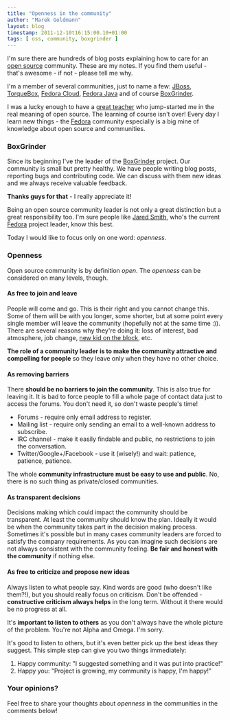 ```yaml
---
title: "Openness in the community"
author: "Marek Goldmann"
layout: blog
timestamp: 2011-12-10t16:15:00.10+01:00
tags: [ oss, community, boxgrinder ]
---
```


I'm sure there are hundreds of blog posts explaining how to care for an [open source](http://en.wikipedia.org/wiki/Open_source) community. These are my notes. If you find them useful - that's awesome - if not - please tell me why.

I'm a member of several communities, just to name a few: [JBoss](http://www.jboss.org/), [TorqueBox](http://torquebox.org/), [Fedora Cloud](http://fedoraproject.org/wiki/Cloud_SIG), [Fedora Java](http://fedoraproject.org/wiki/SIGs/Java) and of course [BoxGrinder](http://boxgrinder.org/).

I was a lucky enough to have a [great teacher](http://bob.mcwhirter.org/) who jump-started me in the real meaning of open source. The learning of course isn't over! Every day I learn new things - the [Fedora](http://fedoraproject.org/) community especially is a big mine of knowledge about open source and communities.

### BoxGrinder

Since its beginning I've the leader of the [BoxGrinder](http://boxgrinder.org/) project. Our community is small but pretty healthy. We have people writing blog posts, reporting bugs and contributing code. We can discuss with them new ideas and we always receive valuable feedback.

**Thanks guys for that** - I really appreciate it! 

Being an open source community leader is not only a great distinction but a great responsibility too. I'm sure people like [Jared Smith](http://www.jaredsmith.net/), who's the current [Fedora](http://fedoraproject.org/) project leader, know this best.

Today I would like to focus only on one word: *openness*.

### Openness

Open source community is by definition *open*. The *openness* can be considered on many levels, though.

#### As free to join and leave

People will come and go. This is their right and you cannot change this. Some of them will be with you longer, some shorter, but at some point every single member will leave the community (hopefully not at the same time :)). There are several reasons why they're doing it: loss of interest, bad atmosphere, job change, [new kid on the block](http://en.wikipedia.org/wiki/New_Kids_on_the_Block), etc.

**The role of a community leader is to make the community attractive and compelling for people** so they leave only when they have no other choice.

#### As removing barriers

There **should be no barriers to join the community**. This is also true for leaving it. It is bad to force people to fill a whole page of contact data just to access the forums. You don't need it, so don't waste people's time!

* Forums - require only email address to register.
* Mailing list - require only sending an email to a well-known address to subscribe.
* IRC channel - make it easily findable and public, no restrictions to join the conversation.
* Twitter/Google+/Facebook - use it (wisely!) and wait: patience, patience, patience.

The whole **community infrastructure must be easy to use and public**. No, there is no such thing as private/closed communities.

#### As transparent decisions

Decisions making which could impact the community should be transparent. At least the community should know the plan. Ideally it would be when the community takes part in the decision making process. Sometimes it's possible but in many cases community leaders are forced to satisfy the company requirements. As you can imagine such decisions are not always consistent with the community feeling. **Be fair and honest with the community** if nothing else.

#### As free to criticize and propose new ideas

Always listen to what people say. Kind words are good (who doesn't like them?!), but you should really focus on criticism. Don't be offended - **constructive criticism always helps** in the long term. Without it there would be no progress at all.

It's **important to listen to others** as you don't always have the whole picture of the problem. You're not Alpha and Omega. I'm sorry.

It's good to listen to others, but it's even better pick up the best ideas they suggest. This simple step can give you two things immediately:

1. Happy community: "I suggested something and it was put into practice!"
2. Happy you: "Project is growing, my community is happy, I'm happy!"

### Your opinions?

Feel free to share your thoughts about *openness* in the communities in the comments below!

